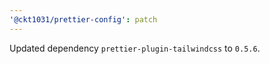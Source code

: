 ```yaml
---
'@ckt1031/prettier-config': patch
---
```


Updated dependency `prettier-plugin-tailwindcss` to `0.5.6`.
